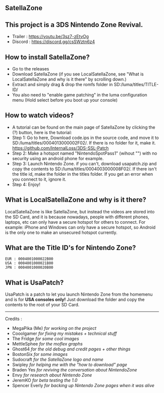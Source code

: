 ## SatellaZone
## This project is a 3DS Nintendo Zone Revival.  
* Trailer : https://youtu.be/3sz7-zEtvOg 
* Discord : https://discord.gg/csSWztn6z4  

## How to install SatellaZone?

* Go to the releases
* Download SatellaZone (if you see LocalSatellaZone, see "What is LocalSatellaZone and why is it there" by scrolling down.)
* Extract and simply drag & drop the romfs folder in SD:/luma/titles/TITLE-ID/
* You also need to "enable game patching" in the luma configuration menu (Hold select before you boot up your console)

## How to watch videos?
* A tutorial can be found on the main page of SatellaZone by clicking the (?) button, here is the tutorial:
* Step 1: Go to here, Download code.ips in the source code, and move it to SD:/luma/titles/0004013000002F02/. If there is no folder for it, make it. https://github.com/InternalLoss/3DS-SSL-Patch
* Step 2: Make a hotspot named "NintendoSpotPass1" (wihout "") with no security using an android phone for example.
* Step 3: Launch Nintendo Zone. if you can't, download usapatch.zip and copy the contents to SD:/luma/titles/0004003000008F02/. If there isn't the title id, make the folder in the titles folder. If you get an error when you connect to it, ignore it.
* Step 4: Enjoy!

## What is LocalSatellaZone and why is it there?
LocalSatellaZone is like SatellaZone, but instead the videos are stored into the SD Card, and it is because nowadays, people with different phones, laptops, etc can only have a secure hotspot for others to connect. For example: iPhone and Windows can only have a secure hotspot, so Android is the only one to make an unsecured hotspot currently.

## What are the Title ID's for Nintendo Zone?

    EUR : 0004001000022B00
    USA : 0004001000021B00
    JPN : 0004001000020B00

## What is UsaPatch?

UsaPatch is a patch to let you launch Nintendo Zone from the homemenu and is for **USA consoles only!** Just download the folder and copy the contents to the root of your SD Card.

---
Credits : 
* MegaPika (Me) *for working on the project*
* Cooolgamer *for fixing my mistakes + technical stuff*
* The Fridge *for some cool images*
* MettleSphee *for the moflex graphs*
* Ghost64 *for the old debug and credit pages + other things*
* BostonSix *for some images*
* Sudocraft *for the SatellaZone logo and name*
* Swipley *for helping me with the "how to download" page*
* Braden Yes *for reviving the conversation about NintendoZone*
* Envy *for research about Nintendo Zone*
* JeremKO *for beta testing the 1.0*
* Spencer Everly *for backing up Nintendo Zone pages when it was alive*

